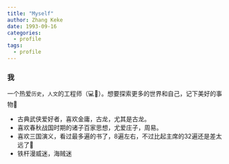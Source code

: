 ```yaml
---
title: "Myself"
author: Zhang Keke
date: 1993-09-16
categories:
  - profile
tags:
  - profile
---
```


### 我
一个热爱`历史`，`人文`的工程师（💻🐒）。想要探索更多的世界和自己，记下美好的事物📸



* 古典武侠爱好者，喜欢金庸，古龙，尤其是古龙。
* 喜欢春秋战国时期的诸子百家思想，尤爱庄子，周易。
* 喜欢三国演义，看过最多遍的书了，8遍左右，不过比起主席的32遍还是差太远了🤪
* 铁杆漫威迷，海贼迷